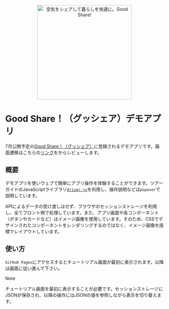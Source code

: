 <div align='center'>
  <picture>
    <img src="https://www.mitsubishielectric.co.jp/home/goodshare/img/about_ttl.png" alt="空気をシェアして暮らしを快適に。Good Share!" width='300px'/>
  </picture>
</div>

# Good Share！（グッシェア）デモアプリ

7月公開予定の[Good Share！（グッシェア）](https://www.mitsubishielectric.co.jp/home/goodshare/)に登録されるデモアプリです。画面遷移はこちらの[リンク](https://github.com/Koichi-Yamada-MEE/test-GoodShareDemoApp/)をからレビューします。

## 概要

デモアプリを使いウェブで簡単にアプリ操作を体験することができます。ツアーガイドのJavaScriptライブラリ[`driver.js`](https://driverjs.com/)を利用し、操作説明などは`popover`で説明しています。

APIによるデータの受け渡しはせず、ブラウザのセッションストレージを利用し、全てフロント側で処理しています。また、アプリ画面や各コンポーネント（ボタンやカードなど）はイメージ画像を使用しています。そのため、CSSでデザインされたコンポーネントをレンダリングするのではなく、イメージ画像を座標でレイアウトしています。

## 使い方

`GitHub Pages`にアクセスするとチュートリアル画面が最初に表示されます。以降は画面に従い進んで下さい。
> [!NOTE]
> チュートリアル画面を最初に表示することが必要です。セッションストレージにJSONが保存され、以降の操作にはJSONの値を参照しながら表示を切り替えます。
